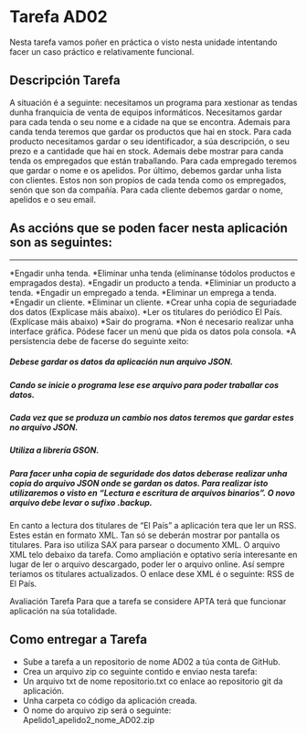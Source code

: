 
# Tarefa AD02
Nesta tarefa vamos poñer en práctica o visto nesta unidade intentando facer un caso práctico e relativamente funcional.

## Descripción Tarefa
A situación é a seguinte: necesitamos un programa para xestionar as tendas dunha franquicia de venta de equipos informáticos. Necesitamos gardar para cada tenda o seu nome e a cidade na que se encontra. Ademais para canda tenda teremos que gardar os productos que hai en stock. Para cada producto necesitamos gardar o seu identificador, a súa descripción, o seu prezo e a cantidade que hai en stock. Ademais debe mostrar para canda tenda os empregados que están traballando. Para cada empregado teremos que gardar o nome e os apelidos. Por último, debemos gardar unha lista con clientes. Estos non son propios de cada tenda como os empregados, senón que son da compañía. Para cada cliente debemos gardar o nome, apelidos e o seu email.

## As accións que se poden facer nesta aplicación son as seguintes:
---------------------------------------------------------------

*Engadir unha tenda.
*Eliminar unha tenda (elimínanse tódolos productos e empragados desta).
*Engadir un producto a tenda.
*Eliminiar un producto a tenda.
*Engadir un empregado a tenda.
*Eliminar un emprega a tenda.
*Engadir un cliente.
*Eliminar un cliente.
*Crear unha copia de seguriadade dos datos (Explícase máis abaixo).
*Ler os titulares do periódico El País. (Explícase máis abaixo)
*Sair do programa.
*Non é necesario realizar unha interface gráfica. Pódese facer un menú que pida os datos pola consola.
*A persistencia debe de facerse do seguinte xeito:

##### Debese gardar os datos da aplicación nun arquivo JSON.
##### Cando se inicie o programa lese ese arquivo para poder traballar cos datos.
##### Cada vez que se produza un cambio nos datos teremos que gardar estes no arquivo JSON.
##### Utiliza a librería GSON.
##### Para facer unha copia de seguridade dos datos deberase realizar unha copia do arquivo JSON onde se gardan os datos. Para realizar isto utilizaremos o visto en “Lectura e escritura de arquivos binarios”. O novo arquivo debe levar o sufixo .backup.

En canto a lectura dos titulares de “El País” a aplicación tera que ler un RSS. Estes están en formato XML. Tan só se deberán mostrar por pantalla os titulares. Para iso utiliza SAX para parsear o documento XML. O arquivo XML telo debaixo da tarefa. Como ampliación e optativo sería interesante en lugar de ler o arquivo descargado, poder ler o arquivo online. Así sempre teriamos os titulares actualizados. O enlace dese XML é o seguinte: RSS de El País.

Avaliación Tarefa
Para que a tarefa se considere APTA terá que funcionar aplicación na súa totalidade.

Como entregar a Tarefa
-------------------------------

* Sube a tarefa a un repositorio de nome AD02 a túa conta de GitHub.
* Crea un arquivo zip co seguinte contido e enviao nesta tarefa:
* Un arquivo txt de nome repositorio.txt co enlace ao repositorio git da aplicación.
* Unha carpeta co código da aplicación creada.
* O nome do arquivo zip será o seguinte: Apelido1_apelido2_nome_AD02.zip